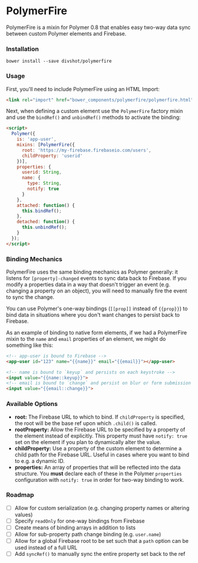 # PolymerFire

PolymerFire is a mixin for Polymer 0.8 that enables easy two-way data sync
between custom Polymer elements and Firebase.

### Installation

    bower install --save divshot/polymerfire

### Usage

First, you'll need to include PolymerFire using an HTML Import:

```html
<link rel="import" href="bower_components/polymerfire/polymerfire.html">
```

Next, when defining a custom element use the `PolymerFire` factory mixin and
use the `bindRef()` and `unbindRef()` methods to activate the binding:

```html
<script>
  Polymer({
    is: 'app-user',
    mixins: [PolymerFire({
      root: 'https://my-firebase.firebaseio.com/users',
      childProperty: 'userid'
    })],
    properties: {
      userid: String,
      name: {
        type: String,
        notify: true
      }
    },
    attached: function() {
      this.bindRef();
    },
    detached: function() {
      this.unbindRef();
    }
  });
</script>
```

### Binding Mechanics

PolymerFire uses the same binding mechanics as Polymer generally: it
listens for `[property]-changed` events to sync data back to Firebase. If you
modify a properties data in a way that doesn't trigger an event (e.g. changing
a property on an object), you will need to manually fire the event to sync the
change.

You can use Polymer's one-way bindings (`[[prop]]` instead of `{{prop}}`) to
bind data in situations where you don't want changes to persist back to Firebase.

As an example of binding to native form elements, if we had a PolymerFire mixin
to the `name` and `email` properties of an element, we might do something like
this:

```html
<!-- app-user is bound to Firebase -->
<app-user id="123" name="{{name}}" email="{{email}}"></app-user>

<!-- name is bound to `keyup` and persists on each keystroke -->
<input value="{{name::keyup}}">
<!-- email is bound to `change` and persist on blur or form submission -->
<input value="{{email::change}}">
```

### Available Options

* **root:** The Firebase URL to which to bind. If `childProperty` is specified,
  the root will be the base ref upon which `.child()` is called.
* **rootProperty:** Allow the Firebase URL to be specified by a property of the
  element instead of explicitly. This property must have `notify: true` set on
  the element if you plan to dynamically alter the value.
* **childProperty:** Use a property of the custom element to determine a child
  path for the Firebase URL. Useful in cases where you want to bind to e.g.
  a dynamic ID.
* **properties:** An array of properties that will be reflected into the data
  structure. You **must** declare each of these in the Polymer `properties`
  configuration with `notify: true` in order for two-way binding to work.

### Roadmap

- [ ] Allow for custom serialization (e.g. changing property names or altering values)
- [ ] Specify `readOnly` for one-way bindings from Firebase
- [ ] Create means of binding arrays in addition to lists
- [ ] Allow for sub-property path change binding (e.g. `user.name`)
- [ ] Allow for a global Firebase root to be set such that a `path` option can be used instead of a full URL
- [ ] Add `syncRef()` to manually sync the entire property set back to the ref